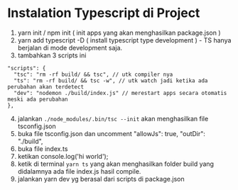 # Instalation Typescript di Project

1. yarn init / npm init ( init apps yang akan menghasilkan package.json ) 
2. yarn add typescript -D ( install typescript type development ) - TS hanya berjalan di mode development saja. 
3. tambahkan 3 scripts ini 
  ```
  "scripts": {
    "tsc": "rm -rf build/ && tsc", // utk compiler nya
    "ts": "rm -rf build/ && tsc -w", // utk watch jadi ketika ada perubahan akan terdetect
    "dev": "nodemon ./build/index.js" // merestart apps secara otomatis meski ada perubahan
  },
  ```

4. jalankan `./node_modules/.bin/tsc --init` akan menghasilkan file tsconfig.json
5. buka file tsconfig.json dan uncomment "allowJs": true,  "outDir": "./build",
6. buka file index.ts
7. ketikan console.log('hi world');
8. ketik di terminal `yarn ts` yang akan menghasilkan folder build yang didalamnya ada file index.js hasil compile.
9. jalankan yarn dev yg berasal dari scripts di package.json 

